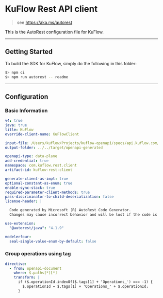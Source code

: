# KuFlow Rest API client

> see https://aka.ms/autorest

This is the AutoRest configuration file for KuFlow.

---

## Getting Started

To build the SDK for KuFlow, simply do the following in this folder:

```bash
$> npm ci
$> npm run autorest -- readme
```

---

## Configuration

### Basic Information

```yaml
v4: true
java: true
title: KuFlow
override-client-name: KuFlowClient

input-file: /Users/kuflow/Projects/kuflow-openapi/specs/api.kuflow.com/v2022-10-08/openapi.yaml
output-folder: ../../target/openapi-generated

openapi-type: data-plane
add-credential: true
namespace: com.kuflow.rest.client
artifact-id: kuflow-rest-client

generate-client-as-impl: true
optional-constant-as-enum: true
enable-sync-stack: true
required-parameter-client-methods: true
pass-discriminator-to-child-deserialization: false
license-header: |

  Code generated by Microsoft (R) AutoRest Code Generator.
  Changes may cause incorrect behavior and will be lost if the code is regenerated.

use-extension:
  "@autorest/java": "4.1.9"

modelerfour:
  seal-single-value-enum-by-default: false
```

### Group operations using tag
```yaml
directive:
  - from: openapi-document
    where: $.paths[*][*]
    transform: |
      if ($.operationId.indexOf($.tags[1] + 'Operations_') === -1) {
        $.operationId = $.tags[1] + 'Operations_' + $.operationId;
      }
```

